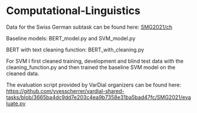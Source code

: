 # Computational-Linguistics
Data for the Swiss German subtask can be found here: [SMG2021/ch](https://github.com/yvesscherrer/vardial-shared-tasks/tree/3665ba4dc9dd7e203c4ea9b7358e31ba5bad47fc/SMG2021/ch) 

Baseline models: BERT_model.py and SVM_model.py

BERT with text cleaning function: BERT_with_cleaning.py

For SVM I first cleaned training, development and blind test data with the cleaning_function.py and then trained the baseline SVM model on the cleaned data.

The evaluation script provided by VarDial organizers can be found here: https://github.com/yvesscherrer/vardial-shared-tasks/blob/3665ba4dc9dd7e203c4ea9b7358e31ba5bad47fc/SMG2021/evaluate.py
